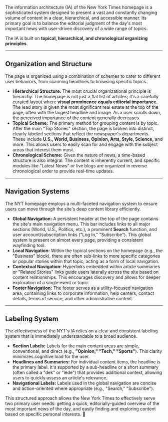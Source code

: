 The information architecture (IA) of the New York Times homepage is a sophisticated system designed to present a vast and constantly changing volume of content in a clear, hierarchical, and accessible manner. Its primary goal is to balance the editorial judgment of the day's most important news with user-driven discovery of a wide range of topics.

The IA is built on **topical, hierarchical, and chronological organizing principles**.



***

## Organization and Structure

The page is organized using a combination of schemes to cater to different user behaviors, from scanning headlines to browsing specific topics.

* **Hierarchical Structure:** The most crucial organizational principle is hierarchy. The homepage is not just a flat list of articles; it's a carefully curated layout where **visual prominence equals editorial importance**. The lead story is given the most significant real estate at the top of the page, often with the largest headline and image. As a user scrolls down, the perceived importance of the content generally decreases.
* **Topical Scheme:** The primary method for grouping content is by topic. After the main "Top Stories" section, the page is broken into distinct, clearly labeled sections that reflect the newspaper's departments. These include **U.S., World, Business, Opinion, Arts, Style, Science,** and more. This allows users to easily scan for and engage with the subject areas that interest them most.
* **Chronological Scheme:** Given the nature of news, a time-based structure is also integral. The content is inherently current, and specific modules like "Latest News" or live blogs are organized in reverse chronological order to provide real-time updates.

***

## Navigation Systems

The NYT homepage employs a multi-faceted navigation system to ensure users can move through the site's deep content library efficiently.

* **Global Navigation:** A persistent header at the top of the page contains the site's main navigation menu. This bar includes links to all major sections (World, U.S., Politics, etc.), a prominent **Search** function, and user account/subscription links ("Log In," "Subscribe"). This global system is present on almost every page, providing a consistent wayfinding tool.
* **Local Navigation:** Within the topical sections on the homepage (e.g., the "Business" block), there are often sub-links to more specific categories or popular stories within that topic, acting as a form of local navigation.
* **Contextual Navigation:** Hyperlinks embedded within article summaries or "Related Stories" links guide users laterally across the site based on content relationships. This encourages discovery and allows for deeper exploration of a single event or topic.
* **Footer Navigation:** The footer serves as a utility-focused navigation area, containing links to corporate information, help centers, contact details, terms of service, and other administrative content.

***

## Labeling System

The effectiveness of the NYT's IA relies on a clear and consistent labeling system that is immediately understandable to a broad audience.

* **Section Labels:** Labels for the main content areas are simple, conventional, and direct (e.g., **"Opinion," "Tech," "Sports"**). This clarity minimizes cognitive load for the user.
* **Headlines and Summaries:** For individual content items, the headline is the primary label. It's supported by a sub-headline or a short summary (often called a "dek" or "lede") that provides additional context, allowing users to quickly assess an article's relevance.
* **Navigational Labels:** Labels used in the global navigation are concise and action-oriented where appropriate (e.g., "Search," "Subscribe").

This structured approach allows the New York Times to effectively serve two primary user needs: getting a quick, editorially-guided overview of the most important news of the day, and easily finding and exploring content based on specific personal interests. 📰